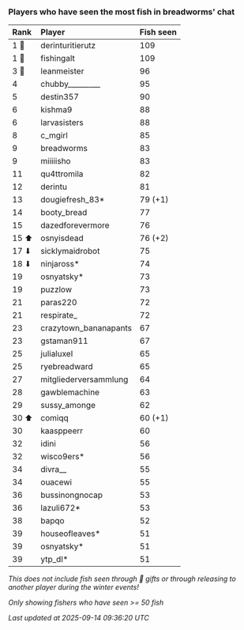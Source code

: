 ### Players who have seen the most fish in breadworms' chat

| Rank  | Player                | Fish seen |
|:------|:----------------------|:----------|
| 1 🥇  | derinturitierutz      | 109       |
| 1 🥇  | fishingalt            | 109       |
| 3 🥉  | leanmeister           | 96        |
| 4     | chubby_________       | 95        |
| 5     | destin357             | 90        |
| 6     | kishma9               | 88        |
| 6     | larvasisters          | 88        |
| 8     | c_mgirl               | 85        |
| 9     | breadworms            | 83        |
| 9     | miiiiisho             | 83        |
| 11    | qu4ttromila           | 82        |
| 12    | derintu               | 81        |
| 13    | dougiefresh_83*       | 79 (+1)   |
| 14    | booty_bread           | 77        |
| 15    | dazedforevermore      | 76        |
| 15 ⬆  | osnyisdead            | 76 (+2)   |
| 17 ⬇  | sicklymaidrobot       | 75        |
| 18 ⬇  | ninjaross*            | 74        |
| 19    | osnyatsky*            | 73        |
| 19    | puzzlow               | 73        |
| 21    | paras220              | 72        |
| 21    | respirate_            | 72        |
| 23    | crazytown_bananapants | 67        |
| 23    | gstaman911            | 67        |
| 25    | julialuxel            | 65        |
| 25    | ryebreadward          | 65        |
| 27    | mitgliederversammlung | 64        |
| 28    | gawblemachine         | 63        |
| 29    | sussy_amonge          | 62        |
| 30 ⬆  | comiqq                | 60 (+1)   |
| 30    | kaasppeerr            | 60        |
| 32    | idini                 | 56        |
| 32    | wisco9ers*            | 56        |
| 34    | divra__               | 55        |
| 34    | ouacewi               | 55        |
| 36    | bussinongnocap        | 53        |
| 36    | lazuli672*            | 53        |
| 38    | bapqo                 | 52        |
| 39    | houseofleaves*        | 51        |
| 39    | osnyatsky*            | 51        |
| 39    | ytp_dl*               | 51        |

_This does not include fish seen through 🎁 gifts or through releasing to another player during the winter events!_

_Only showing fishers who have seen >= 50 fish_

_Last updated at 2025-09-14 09:36:20 UTC_